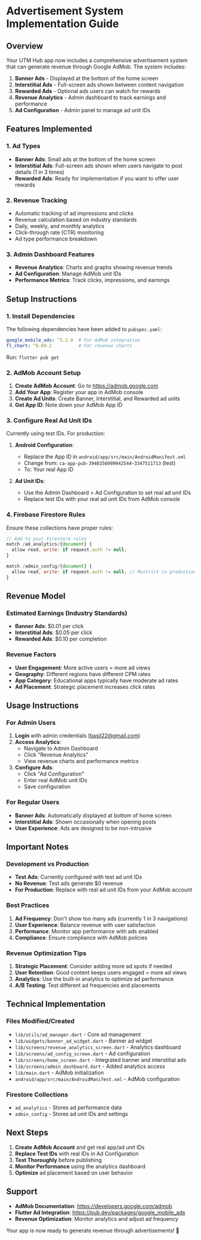# Advertisement System Implementation Guide

## Overview
Your UTM Hub app now includes a comprehensive advertisement system that can generate revenue through Google AdMob. The system includes:

1. **Banner Ads** - Displayed at the bottom of the home screen
2. **Interstitial Ads** - Full-screen ads shown between content navigation
3. **Rewarded Ads** - Optional ads users can watch for rewards
4. **Revenue Analytics** - Admin dashboard to track earnings and performance
5. **Ad Configuration** - Admin panel to manage ad unit IDs

## Features Implemented

### 1. Ad Types
- **Banner Ads**: Small ads at the bottom of the home screen
- **Interstitial Ads**: Full-screen ads shown when users navigate to post details (1 in 3 times)
- **Rewarded Ads**: Ready for implementation if you want to offer user rewards

### 2. Revenue Tracking
- Automatic tracking of ad impressions and clicks
- Revenue calculation based on industry standards
- Daily, weekly, and monthly analytics
- Click-through rate (CTR) monitoring
- Ad type performance breakdown

### 3. Admin Dashboard Features
- **Revenue Analytics**: Charts and graphs showing revenue trends
- **Ad Configuration**: Manage AdMob unit IDs
- **Performance Metrics**: Track clicks, impressions, and earnings

## Setup Instructions

### 1. Install Dependencies
The following dependencies have been added to `pubspec.yaml`:
```yaml
google_mobile_ads: ^5.2.0  # For AdMob integration
fl_chart: ^0.69.2          # For revenue charts
```

Run: `flutter pub get`

### 2. AdMob Account Setup
1. **Create AdMob Account**: Go to https://admob.google.com
2. **Add Your App**: Register your app in AdMob console
3. **Create Ad Units**: Create Banner, Interstitial, and Rewarded ad units
4. **Get App ID**: Note down your AdMob App ID

### 3. Configure Real Ad Unit IDs
Currently using test IDs. For production:

1. **Android Configuration**:
   - Replace the App ID in `android/app/src/main/AndroidManifest.xml`
   - Change from: `ca-app-pub-3940256099942544~3347511713` (test)
   - To: Your real App ID

2. **Ad Unit IDs**:
   - Use the Admin Dashboard > Ad Configuration to set real ad unit IDs
   - Replace test IDs with your real ad unit IDs from AdMob console

### 4. Firebase Firestore Rules
Ensure these collections have proper rules:
```javascript
// Add to your Firestore rules
match /ad_analytics/{document} {
  allow read, write: if request.auth != null;
}

match /admin_config/{document} {
  allow read, write: if request.auth != null; // Restrict in production
}
```

## Revenue Model

### Estimated Earnings (Industry Standards)
- **Banner Ads**: $0.01 per click
- **Interstitial Ads**: $0.05 per click  
- **Rewarded Ads**: $0.10 per completion

### Revenue Factors
- **User Engagement**: More active users = more ad views
- **Geography**: Different regions have different CPM rates
- **App Category**: Educational apps typically have moderate ad rates
- **Ad Placement**: Strategic placement increases click rates

## Usage Instructions

### For Admin Users
1. **Login** with admin credentials (basil22@gmail.com)
2. **Access Analytics**: 
   - Navigate to Admin Dashboard
   - Click "Revenue Analytics"
   - View revenue charts and performance metrics
3. **Configure Ads**:
   - Click "Ad Configuration" 
   - Enter real AdMob unit IDs
   - Save configuration

### For Regular Users
- **Banner Ads**: Automatically displayed at bottom of home screen
- **Interstitial Ads**: Shown occasionally when opening posts
- **User Experience**: Ads are designed to be non-intrusive

## Important Notes

### Development vs Production
- **Test Ads**: Currently configured with test ad unit IDs
- **No Revenue**: Test ads generate $0 revenue
- **For Production**: Replace with real ad unit IDs from your AdMob account

### Best Practices
1. **Ad Frequency**: Don't show too many ads (currently 1 in 3 navigations)
2. **User Experience**: Balance revenue with user satisfaction
3. **Performance**: Monitor app performance with ads enabled
4. **Compliance**: Ensure compliance with AdMob policies

### Revenue Optimization Tips
1. **Strategic Placement**: Consider adding more ad spots if needed
2. **User Retention**: Good content keeps users engaged = more ad views
3. **Analytics**: Use the built-in analytics to optimize ad performance
4. **A/B Testing**: Test different ad frequencies and placements

## Technical Implementation

### Files Modified/Created
- `lib/utils/ad_manager.dart` - Core ad management
- `lib/widgets/banner_ad_widget.dart` - Banner ad widget
- `lib/screens/revenue_analytics_screen.dart` - Analytics dashboard
- `lib/screens/ad_config_screen.dart` - Ad configuration
- `lib/screens/home_screen.dart` - Integrated banner and interstitial ads
- `lib/screens/admin_dashboard.dart` - Added analytics access
- `lib/main.dart` - AdMob initialization
- `android/app/src/main/AndroidManifest.xml` - AdMob configuration

### Firestore Collections
- `ad_analytics` - Stores ad performance data
- `admin_config` - Stores ad unit IDs and settings

## Next Steps

1. **Create AdMob Account** and get real app/ad unit IDs
2. **Replace Test IDs** with real IDs in Ad Configuration
3. **Test Thoroughly** before publishing
4. **Monitor Performance** using the analytics dashboard
5. **Optimize** ad placement based on user behavior

## Support

- **AdMob Documentation**: https://developers.google.com/admob
- **Flutter Ad Integration**: https://pub.dev/packages/google_mobile_ads
- **Revenue Optimization**: Monitor analytics and adjust ad frequency

Your app is now ready to generate revenue through advertisements! 🚀
